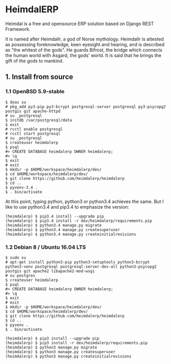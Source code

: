 # HeimdalERP

Heimdal is a free and opensource ERP solution based on Django REST Framework.

It is named after Heimdallr, a god of Norse mythology.
Heimdallr is attested as possessing foreknowledge, keen eyesight and hearing, and is described as "the whitest of the gods".
He guards Bifrost, the bridge which connects the human world with Asgard, the gods' world.
It is said that he brings the gift of the gods to mankind.

## 1. Install from source

### 1.1 OpenBSD 5.9-stable

    $ doas su
    # pkg_add py3-pip py3-bcrypt postgresql-server postgresql py3-psycopg2 postgis git apache-httpd
    # su _postgresql
    $ initdb /var/postgresql/data
    $ exit
    # rcctl enable postgresql
    # rcctl start postgresql
    # su _postgresql
    $ createuser heimdalerp
    $ psql
    #> CREATE DATABASE heimdalerp OWNER heimdalerp;
    #> \q
    $ exit
    # exit
    $ mkdir -p $HOME/workspace/heimdalerp/dev/
    $ cd $HOME/workspace/heimdalerp/dev/
    $ git clone https://github.com/heimdalerp/heimdalerp
    $ cd ..
    $ pyvenv-3.4 .
    $ . bin/activate

At this point, typing python, python3 or python3.4 achieves the same.
But I like to use python3.4 and pip3.4 to emphasize the version:

    (heimdalerp) $ pip3.4 install --upgrade pip
    (heimdalerp) $ pip3.4 install -r dev/heimdalerp/requirements.pip
    (heimdalerp) $ python3.4 manage.py migrate
    (heimdalerp) $ python3.4 manage.py createsuperuser
    (heimdalerp) $ python3.4 manage.py createinitialrevisions

### 1.2 Debian 8 / Ubuntu 16.04 LTS

    $ sudo su
    # apt-get install python3-pip python3-setuptools python3-bcrypt python3-venv postgresql postgresql-server-dev-all python3-psycopg2 postgis git apache2 libapache2-mod-wsgi
    # su postgres
    $ createuser heimdalerp
    $ psql
    #> CREATE DATABASE heimdalerp OWNER heimdalerp;
    #> \q
    $ exit
    # exit
    $ mkdir -p $HOME/workspace/heimdalerp/dev/
    $ cd $HOME/workspace/heimdalerp/dev/
    $ git clone https://github.com/heimdalerp/heimdalerp
    $ cd ..
    $ pyvenv .
    $ . bin/activate

    (heimdalerp) $ pip3 install --upgrade pip
    (heimdalerp) $ pip3 install -r dev/heimdalerp/requirements.pip
    (heimdalerp) $ python3 manage.py migrate
    (heimdalerp) $ python3 manage.py createsuperuser
    (heimdalerp) $ python3 manage.py createinitialrevisions

